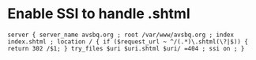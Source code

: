 # Enable SSI to handle .shtml

`
server {
        server_name avsbq.org ;
        root /var/www/avsbq.org ;
        index index.shtml ;
        location / {
        if ($request_url ~ ^/(.*)\.shtml(\?|$)) {
        return 302 /$1;
        }
                try_files $uri $uri.shtml $uri/ =404 ;
                ssi on ;
        }
`
